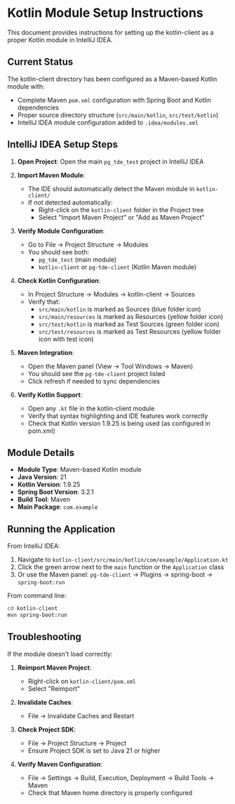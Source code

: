 # Kotlin Module Setup Instructions

This document provides instructions for setting up the kotlin-client as a proper Kotlin module in IntelliJ IDEA.

## Current Status

The kotlin-client directory has been configured as a Maven-based Kotlin module with:
- Complete Maven `pom.xml` configuration with Spring Boot and Kotlin dependencies
- Proper source directory structure (`src/main/kotlin`, `src/test/kotlin`)
- IntelliJ IDEA module configuration added to `.idea/modules.xml`

## IntelliJ IDEA Setup Steps

1. **Open Project**: Open the main `pg_tde_test` project in IntelliJ IDEA

2. **Import Maven Module**: 
   - The IDE should automatically detect the Maven module in `kotlin-client/`
   - If not detected automatically:
     - Right-click on the `kotlin-client` folder in the Project tree
     - Select "Import Maven Project" or "Add as Maven Project"

3. **Verify Module Configuration**:
   - Go to File → Project Structure → Modules
   - You should see both:
     - `pg_tde_test` (main module)
     - `kotlin-client` or `pg-tde-client` (Kotlin Maven module)

4. **Check Kotlin Configuration**:
   - In Project Structure → Modules → kotlin-client → Sources
   - Verify that:
     - `src/main/kotlin` is marked as Sources (blue folder icon)
     - `src/main/resources` is marked as Resources (yellow folder icon)
     - `src/test/kotlin` is marked as Test Sources (green folder icon)
     - `src/test/resources` is marked as Test Resources (yellow folder icon with test icon)

5. **Maven Integration**:
   - Open the Maven panel (View → Tool Windows → Maven)
   - You should see the `pg-tde-client` project listed
   - Click refresh if needed to sync dependencies

6. **Verify Kotlin Support**:
   - Open any `.kt` file in the kotlin-client module
   - Verify that syntax highlighting and IDE features work correctly
   - Check that Kotlin version 1.9.25 is being used (as configured in pom.xml)

## Module Details

- **Module Type**: Maven-based Kotlin module
- **Java Version**: 21
- **Kotlin Version**: 1.9.25
- **Spring Boot Version**: 3.2.1
- **Build Tool**: Maven
- **Main Package**: `com.example`

## Running the Application

From IntelliJ IDEA:
1. Navigate to `kotlin-client/src/main/kotlin/com/example/Application.kt`
2. Click the green arrow next to the `main` function or the `Application` class
3. Or use the Maven panel: `pg-tde-client` → Plugins → spring-boot → `spring-boot:run`

From command line:
```bash
cd kotlin-client
mvn spring-boot:run
```

## Troubleshooting

If the module doesn't load correctly:

1. **Reimport Maven Project**:
   - Right-click on `kotlin-client/pom.xml`
   - Select "Reimport"

2. **Invalidate Caches**:
   - File → Invalidate Caches and Restart

3. **Check Project SDK**:
   - File → Project Structure → Project
   - Ensure Project SDK is set to Java 21 or higher

4. **Verify Maven Configuration**:
   - File → Settings → Build, Execution, Deployment → Build Tools → Maven
   - Check that Maven home directory is properly configured